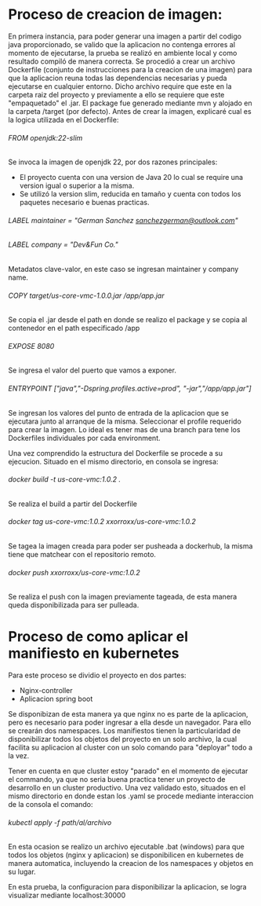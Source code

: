 # Proceso de creacion de imagen:

En primera instancia, para poder generar una imagen a partir del codigo java proporcionado, se valido que la aplicacion no contenga errores al momento de ejecutarse, la prueba se realizó en ambiente local y como resultado compiló de manera correcta. Se procedió a crear un archivo Dockerfile (conjunto de instrucciones para la creacion de una imagen) para que la aplicacion reuna todas las dependencias necesarias y pueda ejecutarse en cualquier entorno. Dicho archivo require que este en la carpeta raiz del proyecto y previamente a ello se requiere que este "empaquetado" el .jar. El package fue generado mediante mvn y alojado en la carpeta /target (por defecto).
Antes de crear la imagen, explicaré cual es la logica utilizada en el Dockerfile:

###### FROM openjdk:22-slim 
Se invoca la imagen de openjdk 22, por dos razones principales:
* El proyecto cuenta con una version de Java 20 lo cual se require una version igual o superior a la misma.
* Se utilizó la version slim, reducida en tamaño y cuenta con todos los paquetes necesario e buenas practicas.

###### LABEL maintainer =  "German Sanchez <sanchezgerman@outlook.com>"

###### LABEL company = "Dev&Fun Co."
Metadatos clave-valor, en este caso se ingresan maintainer y company name.

###### COPY target/us-core-vmc-1.0.0.jar /app/app.jar
Se copia el .jar desde el path en donde se realizo el package y se copia al contenedor en el path especificado /app

###### EXPOSE 8080
Se ingresa el valor del puerto que vamos a exponer.

###### ENTRYPOINT ["java","-Dspring.profiles.active=prod", "-jar","/app/app.jar"]
Se ingresan los valores del punto de entrada de la aplicacion que se ejecutara junto al arranque de la misma.
Seleccionar el profile requerido para crear la imagen. Lo ideal es tener mas de una branch para tene los Dockerfiles individuales por cada environment.

Una vez comprendido la estructura del Dockerfile se procede a su ejecucion. Situado en el mismo directorio, en consola se ingresa: 

###### docker build -t us-core-vmc:1.0.2 .
Se realiza el build a partir del Dockerfile

###### docker tag us-core-vmc:1.0.2 xxorroxx/us-core-vmc:1.0.2 
Se tagea la imagen creada para poder ser pusheada a dockerhub, la misma tiene que matchear con el repositorio remoto.

###### docker push xxorroxx/us-core-vmc:1.0.2
Se realiza el push con la imagen previamente tageada, de esta manera queda disponibilizada para ser pulleada.



# Proceso de como aplicar el manifiesto en kubernetes

Para este proceso se dividio el proyecto en dos partes:
* Nginx-controller
* Aplicacion spring boot

Se disponibizan de esta manera ya que nginx no es parte de la aplicacion, pero es necesario para poder ingresar a ella desde un navegador. Para ello se crearán dos namespaces.
Los manifiestos tienen la particularidad de disponibilizar todos los objetos del proyecto en un solo archivo, la cual facilita su aplicacion al cluster con un solo comando para "deployar" todo a la vez.

Tener en cuenta en que cluster estoy "parado" en el momento de ejecutar el commando, ya que no seria buena practica tener un proyecto de desarrollo en un cluster productivo. Una vez validado esto, situados en el mismo directorio en donde estan los .yaml se procede mediante interaccion de la consola el comando:

###### kubectl apply -f path/al/archivo

En esta ocasion se realizo un archivo ejecutable .bat (windows) para que todos los objetos (nginx y aplicacion) se disponibilicen en kubernetes de manera automatica, incluyendo la creacion de los namespaces y objetos en su lugar.

En esta prueba, la configuracion para disponibilizar la aplicacion, se logra visualizar mediante localhost:30000

